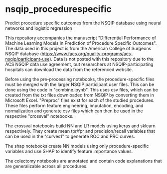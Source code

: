 # nsqip_procedurespecific
Predict procedure specific outcomes from the NSQIP database using neural networks and logistic regression

This repository accompanies the manuscript "Differential Performance of Machine Learning Models in Prediction of Procedure Specific Outcomes". The data used in this project is from the American College of Surgeons NSQIP database (https://www.facs.org/quality-programs/acs-nsqip/participant-use). Data is not posted with this repository due to the ACS NSQIP data use agreement, but researchers at NSQIP-participating hospitals can download the data from the referenced website.

Before using the pre-processing notebooks, the procedure-specific files must be merged with the larger NSQIP participant user files. This can be done using the code in "combine.ipynb". This uses csv files, which can be created from the txt files downloaded from NSQIP by converting them in Microsoft Excel. "Preproc" files exist for each of the studied procedures. These files perform feature engineering, imputation, encoding, and normalization and generate csv files which can then be used in the respective "crossval" notebooks.

The crossval notebooks build NN and LR models using keras and sklearn respectively. They create mean tpr/fpr and precision/recall variables that can be used in the "curves1" to generate ROC and PRC curves.

The shap notebooks create NN models using only procedure-specific variables and use SHAP to identify feature importance values.

The colectomy notebooks are annotated and contain code explanations that are generalizable across all procedures.

